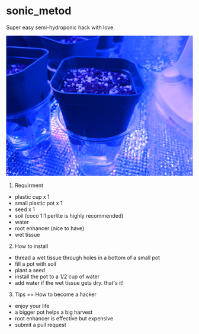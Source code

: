 # sonic_metod
Super easy semi-hydroponic hack with love.

![sample](1583044380980609577569569458035.jpg)

1. Requirment

- plastic cup x 1
- small plastic pot x 1
- seed x 1
- soil (coco 1:1 perlite is highly recommended)
- water
- root enhancer (nice to have)
- wet tissue


2. How to install

- thread a wet tissue through holes in a bottom of a small pot
- fill a pot with soil
- plant a seed
- install the pot to a 1/2 cup of water
- add water if the wet tissue gets dry. that's it!

3. Tips == How to become a hacker

- enjoy your life
- a bigger pot helps a big harvest
- root enhancer is effective but expensive
- submit a pull request
